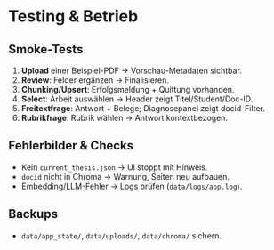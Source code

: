 # Testing & Betrieb

## Smoke-Tests
1. **Upload** einer Beispiel-PDF → Vorschau-Metadaten sichtbar.
2. **Review**: Felder ergänzen → Finalisieren.
3. **Chunking/Upsert**: Erfolgsmeldung + Quittung vorhanden.
4. **Select**: Arbeit auswählen → Header zeigt Titel/Student/Doc-ID.
5. **Freitextfrage**: Antwort + Belege; Diagnosepanel zeigt docid-Filter.
6. **Rubrikfrage**: Rubrik wählen → Antwort kontextbezogen.

## Fehlerbilder & Checks
- Kein `current_thesis.json` → UI stoppt mit Hinweis.
- `docid` nicht in Chroma → Warnung, Seiten neu aufbauen.
- Embedding/LLM-Fehler → Logs prüfen (`data/logs/app.log`).

## Backups
- `data/app_state/`, `data/uploads/`, `data/chroma/` sichern.
